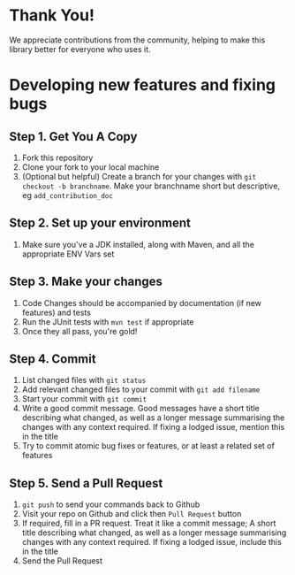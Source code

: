 # Thank You!
We appreciate contributions from the community, helping to make this library better for everyone who uses it.

# Developing new features and fixing bugs
## Step 1. Get You A Copy
1. Fork this repository
2. Clone your fork to your local machine
3. (Optional but helpful) Create a branch for your changes with `git checkout -b branchname`.  Make your branchname short but descriptive, eg `add_contribution_doc`

## Step 2. Set up your environment
1. Make sure you've a JDK installed, along with Maven, and all the appropriate ENV Vars set

## Step 3. Make your changes
1. Code Changes should be accompanied by documentation (if new features) and tests
3. Run the JUnit tests with `mvn test` if appropriate
4. Once they all pass, you're gold!

## Step 4. Commit
1. List changed files with `git status`
2. Add relevant changed files to your commit with `git add filename`
3. Start your commit with `git commit`
4. Write a good commit message.  Good messages have a short title describing what changed, as well as a longer message summarising the changes with any context required. If fixing a lodged issue, mention this in the title
5. Try to commit atomic bug fixes or features, or at least a related set of features

## Step 5. Send a Pull Request
1. `git push` to send your commands back to Github
2. Visit your repo on Github and click then `Pull Request` button
3. If required, fill in a PR request.  Treat it like a commit message; A short title describing what changed, as well as a longer message summarising changes with any context required.  If fixing a lodged issue, include this in the title
4. Send the Pull Request
